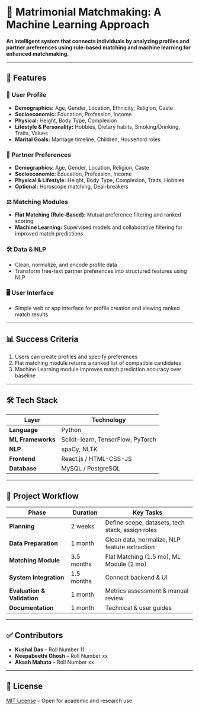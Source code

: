 # 💍 Matrimonial Matchmaking: A Machine Learning Approach

**An intelligent system that connects individuals by analyzing profiles and partner preferences using rule-based matching and machine learning for enhanced matchmaking.**

---

## 🚀 Features

### 👤 User Profile
- **Demographics:** Age, Gender, Location, Ethnicity, Religion, Caste  
- **Socioeconomic:** Education, Profession, Income  
- **Physical:** Height, Body Type, Complexion  
- **Lifestyle & Personality:** Hobbies, Dietary habits, Smoking/Drinking, Traits, Values  
- **Marital Goals:** Marriage timeline, Children, Household roles  

### 💞 Partner Preferences
- **Demographics:** Age, Gender, Location, Religion, Caste  
- **Socioeconomic:** Education, Profession, Income  
- **Physical & Lifestyle:** Height, Body Type, Complexion, Traits, Hobbies  
- **Optional:** Horoscope matching, Deal-breakers  

### ⚖️ Matching Modules
- **Flat Matching (Rule-Based):** Mutual preference filtering and ranked scoring  
- **Machine Learning:** Supervised models and collaborative filtering for improved match predictions  

### 🛠 Data & NLP
- Clean, normalize, and encode profile data  
- Transform free-text partner preferences into structured features using NLP  

### 🖥 User Interface
- Simple web or app interface for profile creation and viewing ranked match results  

---

## 📊 Success Criteria
1. Users can create profiles and specify preferences  
2. Flat matching module returns a ranked list of compatible candidates  
3. Machine Learning module improves match prediction accuracy over baseline  

---

## 🛠 Tech Stack

| Layer | Technology |
|-------|------------|
| **Language** | Python |
| **ML Frameworks** | Scikit-learn, TensorFlow, PyTorch |
| **NLP** | spaCy, NLTK |
| **Frontend** | React.js / HTML-CSS-JS |
| **Database** | MySQL / PostgreSQL |

---

## 📁 Project Workflow

| Phase | Duration | Key Tasks |
|-------|---------|-----------|
| **Planning** | 2 weeks | Define scope, datasets, tech stack, assign roles |
| **Data Preparation** | 1 month | Clean data, normalize, NLP feature extraction |
| **Matching Module** | 3.5 months | Flat Matching (1.5 mo), ML Module (2 mo) |
| **System Integration** | 1.5 months | Connect backend & UI |
| **Evaluation & Validation** | 1 month | Metrics assessment & manual review |
| **Documentation** | 1 month | Technical & user guides |

---

## ✅ Contributors
- **Kushal Das** – Roll Number 11  
- **Neepabeethi Ghosh** – Roll Number xx  
- **Akash Mahato** – Roll Number xx  

---

## 📄 License
[MIT License](LICENSE) – Open for academic and research use  

